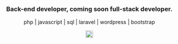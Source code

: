 <h3 align="center">Back-end developer, coming soon full-stack developer.</h3>

<p align="center">
  php | javascript | sql | laravel | wordpress | bootstrap
</p>

<p align="center">
<a href="https://twitter.com/danielspinardi" target="blank"><img align="center" src="https://cdn.jsdelivr.net/npm/simple-icons@3.0.1/icons/twitter.svg" alt="danielspinardi" height="20" width="20" /></a>
</p>
